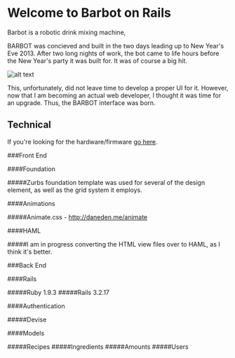 Welcome to Barbot on Rails
======

Barbot is a robotic drink mixing machine, 

BARBOT was concieved and built in the two days leading up to New Year's Eve 2013. After two long nights of work, the bot came to life hours before the New Year's party it was built for. It was of course a big hit.

![alt text](http://blnorris.com/barbot/img/front.jpg "Barbot Alpha 1")

This, unfortunately, did not leave time to develop a proper UI for it. However, now that I am becoming an actual web developer, I thought it was time for an upgrade. Thus, the BARBOT interface was born.




Technical
------
If you're looking for the hardware/firmware [go here](https://github.com/BLNorris/BarBot).


###Front End

####Foundation

#####Zurbs foundation template was used for several of the design element, as well as the grid system it employs.

####Animations

#####Animate.css - http://daneden.me/animate

####HAML

#####I am in progress converting the HTML view files over to HAML, as I think it's better.


###Back End

####Rails

#####Ruby 1.9.3
#####Rails 3.2.17

####Authentication

#####Devise

####Models

#####Recipes
#####Ingredients
#####Amounts
#####Users
